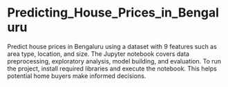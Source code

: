 # Predicting_House_Prices_in_Bengaluru
Predict house prices in Bengaluru using a dataset with 9 features such as area type, location, and size. The Jupyter notebook covers data preprocessing, exploratory analysis, model building, and evaluation. To run the project, install required libraries and execute the notebook. This helps potential home buyers make informed decisions.
